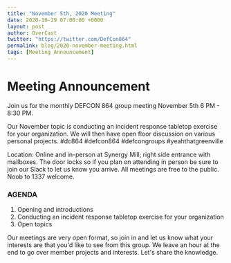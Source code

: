 ```yaml
---
title: "November 5th, 2020 Meeting"
date: 2020-10-29 07:00:00 +0000
layout: post
author: OverCast
twitter: "https://twitter.com/DefCon864"
permalink: blog/2020-november-meeting.html
tags: [Meeting Announcement]
---
```

# Meeting Announcement
Join us for the monthly DEFCON 864 group meeting November 5th 6 PM - 8:30 PM.

Our November topic is conducting an incident response tabletop exercise for your organization.  We will then have open floor discussion on various personal projects. #dc864 #defcon864 #defcongroups #yeahthatgreenville

Location: Online and in-person at Synergy Mill; right side entrance with mailboxes.  The door locks so if you plan on attending in person be sure to join our Slack to let us know you arrive.
All meetings are free to the public.  Noob to 1337 welcome.

### AGENDA

1. Opening and introductions
2. Conducting an incident response tabletop exercise for your organization
3. Open topics

Our meetings are very open format, so join in and let us know what your interests are that you'd like to see from this group.  We leave an hour at the end to go over member projects and interests.  Let's share the knowledge.

